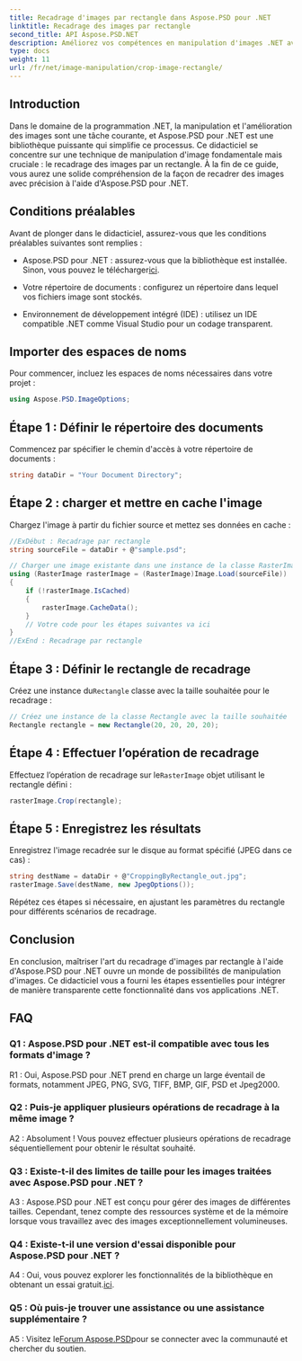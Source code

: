 ```yaml
---
title: Recadrage d'images par rectangle dans Aspose.PSD pour .NET
linktitle: Recadrage des images par rectangle
second_title: API Aspose.PSD.NET
description: Améliorez vos compétences en manipulation d'images .NET avec Aspose.PSD. Apprenez le recadrage d'images étape par étape à l'aide de rectangles pour plus de précision.
type: docs
weight: 11
url: /fr/net/image-manipulation/crop-image-rectangle/
---
```

## Introduction

Dans le domaine de la programmation .NET, la manipulation et l'amélioration des images sont une tâche courante, et Aspose.PSD pour .NET est une bibliothèque puissante qui simplifie ce processus. Ce didacticiel se concentre sur une technique de manipulation d'image fondamentale mais cruciale : le recadrage des images par un rectangle. À la fin de ce guide, vous aurez une solide compréhension de la façon de recadrer des images avec précision à l'aide d'Aspose.PSD pour .NET.

## Conditions préalables

Avant de plonger dans le didacticiel, assurez-vous que les conditions préalables suivantes sont remplies :

-  Aspose.PSD pour .NET : assurez-vous que la bibliothèque est installée. Sinon, vous pouvez le télécharger[ici](https://releases.aspose.com/psd/net/).

- Votre répertoire de documents : configurez un répertoire dans lequel vos fichiers image sont stockés.

- Environnement de développement intégré (IDE) : utilisez un IDE compatible .NET comme Visual Studio pour un codage transparent.

## Importer des espaces de noms

Pour commencer, incluez les espaces de noms nécessaires dans votre projet :

```csharp
using Aspose.PSD.ImageOptions;
```

## Étape 1 : Définir le répertoire des documents

Commencez par spécifier le chemin d'accès à votre répertoire de documents :

```csharp
string dataDir = "Your Document Directory";
```

## Étape 2 : charger et mettre en cache l'image

Chargez l'image à partir du fichier source et mettez ses données en cache :

```csharp
//ExDébut : Recadrage par rectangle
string sourceFile = dataDir + @"sample.psd";

// Charger une image existante dans une instance de la classe RasterImage
using (RasterImage rasterImage = (RasterImage)Image.Load(sourceFile))
{
    if (!rasterImage.IsCached)
    {
        rasterImage.CacheData();
    }
    // Votre code pour les étapes suivantes va ici
}
//ExEnd : Recadrage par rectangle
```

## Étape 3 : Définir le rectangle de recadrage

 Créez une instance du`Rectangle` classe avec la taille souhaitée pour le recadrage :

```csharp
// Créez une instance de la classe Rectangle avec la taille souhaitée
Rectangle rectangle = new Rectangle(20, 20, 20, 20);
```

## Étape 4 : Effectuer l’opération de recadrage

 Effectuez l’opération de recadrage sur le`RasterImage` objet utilisant le rectangle défini :

```csharp
rasterImage.Crop(rectangle);
```

## Étape 5 : Enregistrez les résultats

Enregistrez l'image recadrée sur le disque au format spécifié (JPEG dans ce cas) :

```csharp
string destName = dataDir + @"CroppingByRectangle_out.jpg";
rasterImage.Save(destName, new JpegOptions());
```

Répétez ces étapes si nécessaire, en ajustant les paramètres du rectangle pour différents scénarios de recadrage.

## Conclusion

En conclusion, maîtriser l'art du recadrage d'images par rectangle à l'aide d'Aspose.PSD pour .NET ouvre un monde de possibilités de manipulation d'images. Ce didacticiel vous a fourni les étapes essentielles pour intégrer de manière transparente cette fonctionnalité dans vos applications .NET.

## FAQ

### Q1 : Aspose.PSD pour .NET est-il compatible avec tous les formats d'image ?

R1 : Oui, Aspose.PSD pour .NET prend en charge un large éventail de formats, notamment JPEG, PNG, SVG, TIFF, BMP, GIF, PSD et Jpeg2000.

### Q2 : Puis-je appliquer plusieurs opérations de recadrage à la même image ?

A2 : Absolument ! Vous pouvez effectuer plusieurs opérations de recadrage séquentiellement pour obtenir le résultat souhaité.

### Q3 : Existe-t-il des limites de taille pour les images traitées avec Aspose.PSD pour .NET ?

A3 : Aspose.PSD pour .NET est conçu pour gérer des images de différentes tailles. Cependant, tenez compte des ressources système et de la mémoire lorsque vous travaillez avec des images exceptionnellement volumineuses.

### Q4 : Existe-t-il une version d'essai disponible pour Aspose.PSD pour .NET ?

 A4 : Oui, vous pouvez explorer les fonctionnalités de la bibliothèque en obtenant un essai gratuit.[ici](https://releases.aspose.com/).

### Q5 : Où puis-je trouver une assistance ou une assistance supplémentaire ?

 A5 : Visitez le[Forum Aspose.PSD](https://forum.aspose.com/c/psd/34)pour se connecter avec la communauté et chercher du soutien.